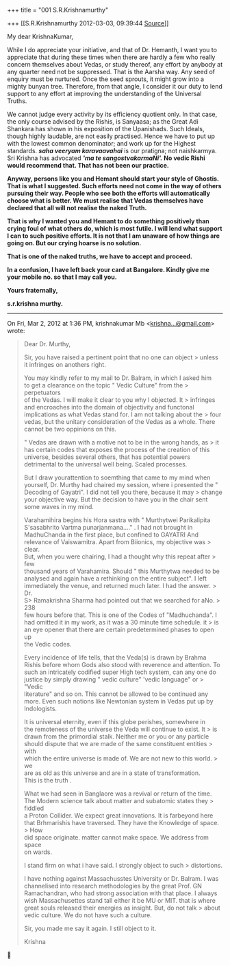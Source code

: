 +++
title = "001 S.R.Krishnamurthy"

+++
[[S.R.Krishnamurthy	2012-03-03, 09:39:44 [Source](https://groups.google.com/g/bvparishat/c/yLV1v24mNtU)]]



My dear KrishnaKumar,



While I do appreciate your initiative, and that of Dr. Hemanth, I want you to appreciate that during these times when there are hardly a few who really concern themselves about Vedas, or study thereof, any effort by anybody at any quarter need not be suppressed. That is the Aarsha way. Any seed of enquiry must be nurtured. Once the seed sprouts, it might grow into a mighty bunyan tree. Therefore, from that angle, I consider it our duty to lend support to any effort at improving the understanding of the Universal Truths.



We cannot judge every activity by its efficiency quotient only. In that case, the only course advised by the Rishis, is Sanyaasa; as the Great Adi Shankara has shown in his exposition of the Upanishads. Such Ideals, though highly laudable, are not easily practised. Hence we have to put up with the lowest common denominator; and work up for the Highest standards. ***saha veeryam karavaavahai*** is our pratigna; not naishkarmya. Sri Krishna has advocated ***'ma te sangostvakarmaNi'.* No vedic Rishi would recommend that. That has not been our practice.**



**Anyway, persons like you and Hemant should start your style of Ghostis. That is what I suggested. Such efforts need not come in the way of others pursuing their way. People who see both the efforts will automatically choose what is better. We must realise that Vedas themselves have declared that all will not realise the naked Truth.**



**That is why I wanted you and Hemant to do something positively than crying foul of what others do, which is most futile. I will lend what support I can to such positive efforts. It is not that I am unaware of how things are going on. But our crying hoarse is no solution.**

**That is one of the naked truths, we have to accept and proceed.**



**In a confusion, I have left back your card at Bangalore. Kindly give me your mobile no. so that I may call you.**



**Yours fraternally,**

**s.r.krishna murthy.**



****

  
  

On Fri, Mar 2, 2012 at 1:36 PM, krishnakumar Mb \<[krishna...@gmail.com]()\> wrote:  

> Dear Dr. Murthy,  
>   
> Sir, you have raised a pertinent point that no one can object > unless  
> it infringes on anothers right.  
>   
> You may kindly refer to my mail to Dr. Balram, in which I asked him  
> to get a clearance on the topic " Vedic Culture" from the > perpetuators  
> of the Vedas. I will make it clear to you why I objected. It > infringes  
> and encroaches into the domain of objectivity and functonal  
> implications as what Vedas stand for. I am not talking about the > four  
> vedas, but the unitary consideration of the Vedas as a whole. There  
> cannot be two oppinions on this.  
>   
> " Vedas are drawn with a motive not to be in the wrong hands, as > it  
> has certain codes that exposes the process of the creation of this  
> universe, besides several others, that has potential powers  
> detrimental to the universal well being. Scaled processes.  
>   
> But I draw yourattention to soemthing that came to my mind when  
> yourself, Dr. Murthy had chaired my session, where i presented the "  
> Decoding of Gayatri". I did not tell you there, because it may > change  
> your objective way. But the decision to have you in the chair sent  
> some waves in my mind.  
>   
> Varahamihira begins his Hora sastra with " Murthytwei Parikalipita  
> S'sasabhrito Vartma punarjanmana...." . I had not brought in  
> MadhuChanda in the first place, but confined to GAYATRI And  
> relevance of Vaiswamitra. Apart from Biionics, my objective was > clear.  
> But, when you were chairing, I had a thought why this repeat after > few  
> thousand years of Varahamira. Should " this Murthytwa needed to be  
> analysed and again have a rethinking on the entire subject". I left  
> immediately the venue, and returned much later. I had the answer. > Dr.  
> S> Ramakrishna Sharma had pointed out that we searched for aNo. > 238  
> few hours before that. This is one of the Codes of "Madhuchanda". I  
> had omitted it in my work, as it was a 30 minute time schedule. it > is  
> an eye opener that there are certain predetermined phases to open up  
> the Vedic codes.  
>   
> Every incidence of life tells, that the Veda(s) is drawn by Brahma  
> Rishis before whom Gods also stood with reverence and attention. To  
> such an intricately codified super High tech system, can any one do  
> justice by simply drawing " vedic culture" 'vedic language" or > "Vedic  
> literature" and so on. This cannot be allowed to be continued any  
> more. Even such notions like Newtonian system in Vedas put up by  
> Indologists.  
>   
> It is universal eternity, even if this globe perishes, somewhere in  
> the remoteness of the universe the Veda will continue to exist. It > is  
> drawn from the primordial stalk. Neither me or you or any particle  
> should dispute that we are made of the same constituent entities > with  
> which the entire universe is made of. We are not new to this world. > we  
> are as old as this universe and are in a state of transformation.  
> This is the truth .  
>   
> What we had seen in Banglaore was a revival or return of the time.  
> The Modern science talk about matter and subatomic states they > fiddled  
> a Proton Collider. We expect great innovations. It is farbeyond here  
> that Brhmarishis have traversed. They have the Knowledge of space. > How  
> did space originate. matter cannot make space. We address from space  
> on wards.  
>   
> I stand firm on what i have said. I strongly object to such > distortions.  
>   
> I have nothing against Massachusstes University or Dr. Balram. I was  
> channelised into research methodologies by the great Prof. GN  
> Ramachandran, who had strong association with that place. I always  
> wish Massachusettes stand tall either it be MU or MIT. that is where  
> great souls released their energies as insight. But, do not talk > about  
> vedic culture. We do not have such a culture.  
>   
> Sir, you made me say it again. I still object to it.  
>   
> Krishna



